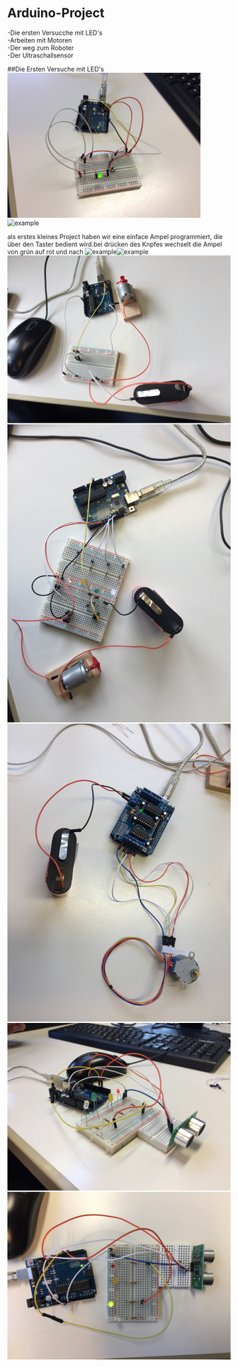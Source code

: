 # Arduino-Project

-Die ersten Versucche mit LED's  
-Arbeiten mit Motoren  
-Der weg zum Roboter  
  -Der Ultraschallsensor  

##Die Ersten Versuche mit LED's
<img src="https://github.com/Stormarnschule12/Arduino-Project/blob/master/IMG_1838.JPG" alt="example" width="436,5"><img src="link" alt="example" width="436,5">

als erstes kleines Project haben wir eine einface Ampel programmiert, die über den Taster bedient wird.bei drücken des Knpfes wechselt die Ampel von grün auf rot und nach 
<img src="link" alt="example" width="436,5"><img src="link" alt="example" width="436,5">
![alt text](https://github.com/Stormarnschule12/Arduino-Project/blob/master/IMG_1843.JPG)
![alt text](https://github.com/Stormarnschule12/Arduino-Project/blob/master/IMG_1850.JPG)
![alt text](https://github.com/Stormarnschule12/Arduino-Project/blob/master/IMG_1864.JPG)
![alt text](https://github.com/Stormarnschule12/Arduino-Project/blob/master/IMG_1954.JPG)
![alt text](https://github.com/Stormarnschule12/Arduino-Project/blob/master/IMG_1955.JPG)

